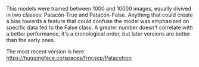 This models were trained between 1000 and 10000 images, equally divived in two classes: Patacón-True and Patacón-False. 
Anything that could create a bias towards a feature that could confuse the model was emphasized on specific data fed to the False class.
A greater number doesn't correlate with a better performance, it's a cronological order, but later versions are better than the early ones.

The most recent version is here: https://huggingface.co/spaces/frncscp/Patacotron

